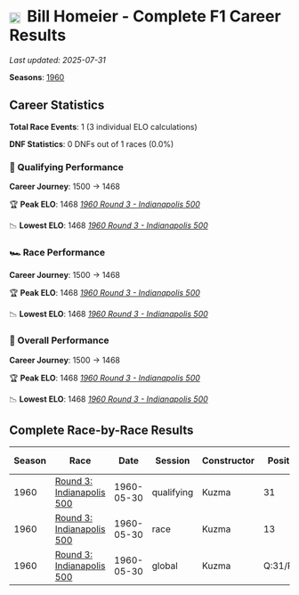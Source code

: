 # <img src="https://upload.wikimedia.org/wikipedia/commons/a/a4/Flag_of_the_United_States.svg" alt="United States" width="20" height="auto" style="vertical-align: middle; margin-right: 5px;" onerror="this.outerHTML='🇺🇸'; this.style.marginRight='5px';"/> Bill Homeier - Complete F1 Career Results

*Last updated: 2025-07-31*

**Seasons**: [1960](../seasons/1960-season-report)

## Career Statistics

**Total Race Events**: 1 (3 individual ELO calculations)

**DNF Statistics**: 0 DNFs out of 1 races (0.0%)

### 🏁 Qualifying Performance
**Career Journey**: 1500 → 1468

🏆 **Peak ELO**: 1468
   *[1960 Round 3 - Indianapolis 500](../seasons/1960-season-report#round-3-indianapolis-500)*

📉 **Lowest ELO**: 1468
   *[1960 Round 3 - Indianapolis 500](../seasons/1960-season-report#round-3-indianapolis-500)*

### 🏎️ Race Performance
**Career Journey**: 1500 → 1468

🏆 **Peak ELO**: 1468
   *[1960 Round 3 - Indianapolis 500](../seasons/1960-season-report#round-3-indianapolis-500)*

📉 **Lowest ELO**: 1468
   *[1960 Round 3 - Indianapolis 500](../seasons/1960-season-report#round-3-indianapolis-500)*

### 🌟 Overall Performance
**Career Journey**: 1500 → 1468

🏆 **Peak ELO**: 1468
   *[1960 Round 3 - Indianapolis 500](../seasons/1960-season-report#round-3-indianapolis-500)*

📉 **Lowest ELO**: 1468
   *[1960 Round 3 - Indianapolis 500](../seasons/1960-season-report#round-3-indianapolis-500)*


## Complete Race-by-Race Results

| Season | Race | Date | Session | Constructor | Position | Starting ELO | ELO Change | Final ELO | Teammate |
|--------|------|------|---------|-------------|----------|--------------|------------|-----------|----------|
| 1960 | [Round 3: Indianapolis 500](../seasons/1960-season-report#round-3-indianapolis-500) | 1960-05-30 | qualifying | Kuzma | 31 | 1500 | -32 | 1468 | [<img src="https://upload.wikimedia.org/wikipedia/commons/a/a4/Flag_of_the_United_States.svg" alt="United States" width="20" height="auto" style="vertical-align: middle; margin-right: 5px;" onerror="this.outerHTML='🇺🇸'; this.style.marginRight='5px';"/> Duane Carter](duane-carter) |
| 1960 | [Round 3: Indianapolis 500](../seasons/1960-season-report#round-3-indianapolis-500) | 1960-05-30 | race | Kuzma | 13 | 1500 | -32 | 1468 | [<img src="https://upload.wikimedia.org/wikipedia/commons/a/a4/Flag_of_the_United_States.svg" alt="United States" width="20" height="auto" style="vertical-align: middle; margin-right: 5px;" onerror="this.outerHTML='🇺🇸'; this.style.marginRight='5px';"/> Duane Carter](duane-carter) |
| 1960 | [Round 3: Indianapolis 500](../seasons/1960-season-report#round-3-indianapolis-500) | 1960-05-30 | global | Kuzma | Q:31/R:13 | 1500 | -32 | 1468 | [<img src="https://upload.wikimedia.org/wikipedia/commons/a/a4/Flag_of_the_United_States.svg" alt="United States" width="20" height="auto" style="vertical-align: middle; margin-right: 5px;" onerror="this.outerHTML='🇺🇸'; this.style.marginRight='5px';"/> Duane Carter](duane-carter) |
